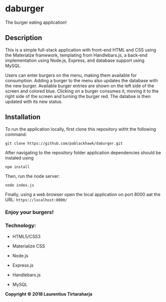 # daburger

The burger eating application!

## Description

This is a simple full-stack application with front-end HTML and CSS using the Materialze framework, templating from Handlebars.js, a back-end implementation using Node.js, Express, and database support using MySQL.

Users can enter burgers on the menu, making them available for consumption. Adding a burger to the menu also updates the database with the new burger. Available burger entries are shown on the left side of the screen and colored blue. Clicking on a burger consumes it, moving it to the right side of the screen and turning the burger red. The databse is then updated with its new status.

## Installation

To run the application locally, first clone this repository witht the following command:

```node
git clone https://github.com/pablackhawk/daburger.git
```

After navigating to the repository folder application dependencies should be instaled using

```node
npm install
```

Then, run the node server:

```node
node index.js
```

Finally, using a web browser open the local application on port 8000 aat the URL: `https://localhost:8000/`

### Enjoy your burgers!

### Technology:

* HTML5/CSS3

* Materialize CSS

* Node.js

* Express.js

* Handlebars.js

* MySQL

**Copyright &copy; 2018 Laurentius Tirtaraharja**
